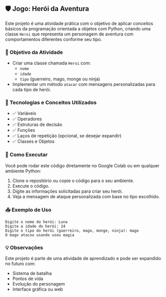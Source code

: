 ## 🛡️ Jogo: Herói da Aventura
Este projeto é uma atividade prática com o objetivo de aplicar conceitos básicos da programação orientada a objetos com Python, criando uma classe `Heroi` que representa um personagem de aventura com comportamentos diferentes conforme seu tipo.

### 🎯 Objetivo da Atividade

- Criar uma classe chamada `Heroi` com:
  - `nome`
  - `idade`
  - `tipo` (guerreiro, mago, monge ou ninja)
- Implementar um método `atacar` com mensagens personalizadas para cada tipo de herói.

### 🧪 Tecnologias e Conceitos Utilizados

- ✅ Variáveis  
- ✅ Operadores  
- ✅ Estruturas de decisão  
- ✅ Funções  
- ✅ Laços de repetição (opcional, se desejar expandir)  
- ✅ Classes e Objetos  

### 📌 Como Executar

Você pode rodar este código diretamente no Google Colab ou em qualquer ambiente Python:

1. Clone o repositório ou copie o código para o seu ambiente.
2. Execute o código.
3. Digite as informações solicitadas para criar seu herói.
4. Veja a mensagem de ataque personalizada com base no tipo escolhido.

### 📥 Exemplo de Uso

```text
Digite o nome do herói: Luna  
Digite a idade do herói: 24  
Digite o tipo do herói (guerreiro, mago, monge, ninja): mago  
O mago atacou usando usou magia
```

### 💡 Observações

Este projeto é parte de uma atividade de aprendizado e pode ser expandido no futuro com:

- Sistema de batalha  
- Pontos de vida  
- Evolução do personagem  
- Interface gráfica ou web
